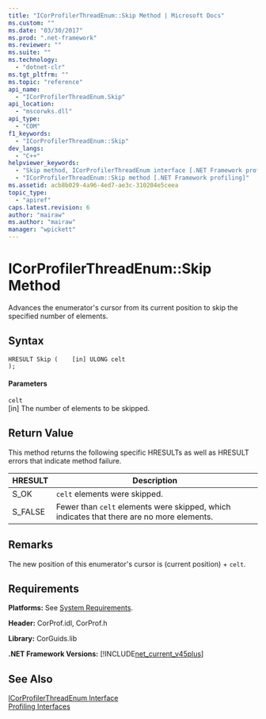 ```yaml
---
title: "ICorProfilerThreadEnum::Skip Method | Microsoft Docs"
ms.custom: ""
ms.date: "03/30/2017"
ms.prod: ".net-framework"
ms.reviewer: ""
ms.suite: ""
ms.technology: 
  - "dotnet-clr"
ms.tgt_pltfrm: ""
ms.topic: "reference"
api_name: 
  - "ICorProfilerThreadEnum.Skip"
api_location: 
  - "mscorwks.dll"
api_type: 
  - "COM"
f1_keywords: 
  - "ICorProfilerThreadEnum::Skip"
dev_langs: 
  - "C++"
helpviewer_keywords: 
  - "Skip method, ICorProfilerThreadEnum interface [.NET Framework profiling]"
  - "ICorProfilerThreadEnum::Skip method [.NET Framework profiling]"
ms.assetid: acb8b029-4a96-4ed7-ae3c-310204e5ceea
topic_type: 
  - "apiref"
caps.latest.revision: 6
author: "mairaw"
ms.author: "mairaw"
manager: "wpickett"
---
```

# ICorProfilerThreadEnum::Skip Method
Advances the enumerator's cursor from its current position to skip the specified number of elements.  
  
## Syntax  
  
```  
HRESULT Skip (    [in] ULONG celt  
);  
```  
  
#### Parameters  
 `celt`  
 [in] The number of elements to be skipped.  
  
## Return Value  
 This method returns the following specific HRESULTs as well as HRESULT errors that indicate method failure.  
  
|HRESULT|Description|  
|-------------|-----------------|  
|S_OK|`celt` elements were skipped.|  
|S_FALSE|Fewer than `celt` elements were skipped, which indicates that there are no more elements.|  
  
## Remarks  
 The new position of this enumerator's cursor is (current position) + `celt`.  
  
## Requirements  
 **Platforms:** See [System Requirements](../../../../docs/framework/get-started/system-requirements.md).  
  
 **Header:** CorProf.idl, CorProf.h  
  
 **Library:** CorGuids.lib  
  
 **.NET Framework Versions:** [!INCLUDE[net_current_v45plus](../../../../includes/net-current-v45plus-md.md)]  
  
## See Also  
 [ICorProfilerThreadEnum Interface](../../../../docs/framework/unmanaged-api/profiling/icorprofilerthreadenum-interface.md)   
 [Profiling Interfaces](../../../../docs/framework/unmanaged-api/profiling/profiling-interfaces.md)